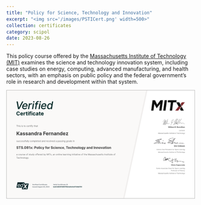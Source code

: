 ```yaml
---
title: "Policy for Science, Technology and Innovation"
excerpt: "<img src='/images/PSTICert.png' width=500>"
collection: certificates
category: scipol
date: 2023-08-26
---
```


This policy course offered by the [Massachusetts Institute of Technology (MIT)](https://www.edx.org/learn/science/massachusetts-institute-of-technology-policy-for-science-technology-and-innovation) examines the science and technology innovation system, including case studies on energy, computing, advanced manufacturing, and health sectors, with an emphasis on public policy and the federal government’s role in research and development within that system.

<img src='/images/PSTICert.png' width=500>
